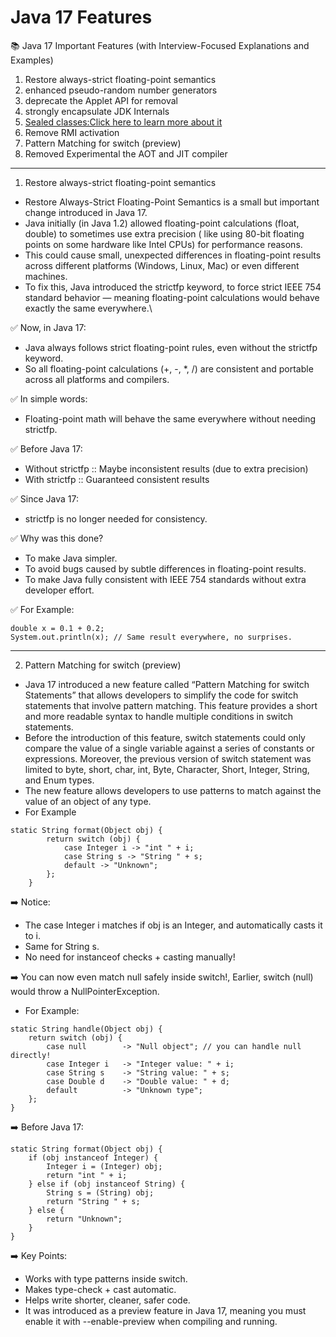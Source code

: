 # Java 17 Features

📚 Java 17 Important Features (with Interview-Focused Explanations and Examples)

1. Restore always-strict floating-point semantics
2. enhanced pseudo-random number generators
3. deprecate the Applet API for removal
4. strongly encapsulate JDK Internals
5. [Sealed classes:Click here to learn more about it](../indepth/sealed_classes)
6. Remove RMI activation
7. Pattern Matching for switch (preview)
8. Removed Experimental the AOT and JIT compiler

---

1. Restore always-strict floating-point semantics

* Restore Always-Strict Floating-Point Semantics is a small but important change introduced in Java 17.
* Java initially (in Java 1.2) allowed floating-point calculations (float, double) to sometimes use extra precision (
  like using 80-bit floating points on some hardware like Intel CPUs) for performance reasons.
* This could cause small, unexpected differences in floating-point results across different platforms (Windows, Linux,
  Mac) or even different machines.
* To fix this, Java introduced the strictfp keyword, to force strict IEEE 754 standard behavior — meaning floating-point
  calculations would behave exactly the same everywhere.\

✅ Now, in Java 17:

* Java always follows strict floating-point rules, even without the strictfp keyword.
* So all floating-point calculations (+, -, *, /) are consistent and portable across all platforms and compilers.

✅ In simple words:

* Floating-point math will behave the same everywhere without needing strictfp.

✅ Before Java 17:

* Without strictfp :: Maybe inconsistent results (due to extra precision)
* With strictfp :: Guaranteed consistent results

✅ Since Java 17:

* strictfp is no longer needed for consistency.

✅ Why was this done?

* To make Java simpler.
* To avoid bugs caused by subtle differences in floating-point results.
* To make Java fully consistent with IEEE 754 standards without extra developer effort.

✅ For Example:

```aiignore
double x = 0.1 + 0.2;
System.out.println(x); // Same result everywhere, no surprises.
```

---

2. Pattern Matching for switch (preview)

* Java 17 introduced a new feature called “Pattern Matching for switch Statements” that allows developers to simplify
  the code for switch statements that involve pattern matching. This feature provides a short and more readable syntax
  to handle multiple conditions in switch statements.
* Before the introduction of this feature, switch statements could only compare the value of a single variable against a
  series of constants or expressions. Moreover, the previous version of switch statement was limited to byte, short,
  char, int, Byte, Character, Short, Integer, String, and Enum types.
* The new feature allows developers to use patterns to match against the value of an object of any type.
* For Example

```aiignore
static String format(Object obj) {
        return switch (obj) {
            case Integer i -> "int " + i;
            case String s -> "String " + s;
            default -> "Unknown";
        };
    }
```

➡️ Notice:

* The case Integer i matches if obj is an Integer, and automatically casts it to i.
* Same for String s.
* No need for instanceof checks + casting manually!

➡️ You can now even match null safely inside switch!, Earlier, switch (null) would throw a NullPointerException.

* For Example:

```aiignore
static String handle(Object obj) {
    return switch (obj) {
        case null        -> "Null object"; // you can handle null directly!
        case Integer i   -> "Integer value: " + i;
        case String s    -> "String value: " + s;
        case Double d    -> "Double value: " + d;
        default          -> "Unknown type";
    };
}
```

➡️ Before Java 17:

```aiignore
static String format(Object obj) {
    if (obj instanceof Integer) {
        Integer i = (Integer) obj;
        return "int " + i;
    } else if (obj instanceof String) {
        String s = (String) obj;
        return "String " + s;
    } else {
        return "Unknown";
    }
}
```

➡️ Key Points:

* Works with type patterns inside switch.
* Makes type-check + cast automatic.
* Helps write shorter, cleaner, safer code.
* It was introduced as a preview feature in Java 17, meaning you must enable it with --enable-preview when compiling and
  running.

